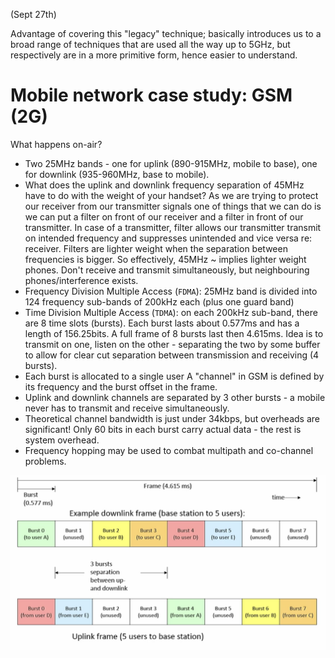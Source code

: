(Sept 27th)

Advantage of covering this "legacy" technique; basically introduces us to a broad range of techniques that are used all the way up to 5GHz, but respectively are in a more primitive form, hence easier to understand.

# Mobile network case study: GSM (2G)
What happens on-air?
- Two 25MHz bands - one for uplink (890-915MHz, mobile to base), one for downlink (935-960MHz, base to mobile).
- What does the uplink and downlink frequency separation of 45MHz have to do with the weight of your handset? As we are trying to protect our receiver from our transmitter signals one of things that we can do is we can put a filter on front of our receiver and a filter in front of our transmitter. In case of a transmitter, filter allows our transmitter transmit on intended frequency and suppresses unintended and vice versa re: receiver. Filters are lighter weight when the separation between frequencies is bigger. So effectively, 45MHz ~ implies lighter weight phones. Don't receive and transmit simultaneously, but neighbouring phones/interference exists.
- Frequency Division Multiple Access (`FDMA`): 25MHz band is divided into 124 frequency sub-bands of 200kHz each (plus one guard band)
- Time Division Multiple Access (`TDMA`): on each 200kHz sub-band, there are 8 time slots (bursts). Each burst lasts about 0.577ms and has a length of 156.25bits. A full frame of 8 bursts last then 4.615ms. Idea is to transmit on one, listen on the other - separating the two by some buffer to allow for clear cut separation between transmission and receiving (4 bursts).
- Each burst is allocated to a single user A "channel" in GSM is defined by its frequency and the burst offset in the frame.
- Uplink and downlink channels are separated by 3 other bursts - a mobile never has to transmit and receive simultaneously.
- Theoretical channel bandwidth is just under 34kbps, but overheads are significant! Only 60 bits in each burst carry actual data - the rest is system overhead.
- Frequency hopping may be used to combat multipath and co-channel problems.

![GSM frame](gsm-frame.png)
